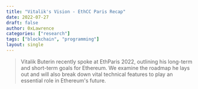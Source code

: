 ```yaml
---
title: "Vitalik's Vision - EthCC Paris Recap"
date: 2022-07-27
draft: false
author: 0xLawrence
categories: ["research"]
tags: ["blockchain", "programming"]
layout: single
---
```

> Vitalik Buterin recently spoke at EthParis 2022, outlining his long-term and short-term goals for Ethereum. We examine the roadmap he lays out and will also break down vital technical features to play an essential role in Ethereum's future.
